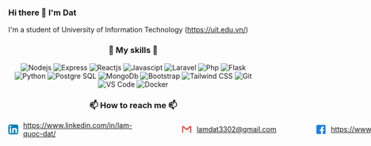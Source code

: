### Hi there 👋 I'm Dat

I'm a student of University of Information Technology (<a href="https://uit.edu.vn">https://uit.edu.vn/</a>)

### <p align="center">:muscle: My skills :muscle:</p>

<p align="center">
  <img src="https://img.shields.io/badge/Nodejs-grey?logo=node.js" alt="Nodejs"/>
  <img src="https://img.shields.io/badge/Express-grey?logo=express" alt="Express"/>
  <img src="https://img.shields.io/badge/Reactjs-grey?logo=react" alt="Reactjs"/>
  <img src="https://img.shields.io/badge/Javascipt-grey?logo=javascript" alt="Javascipt"/>
  <img src="https://img.shields.io/badge/Laravel-grey?logo=laravel" alt="Laravel"/>
  <img src="https://img.shields.io/badge/Php-grey?logo=php" alt="Php"/>
  <img src="https://img.shields.io/badge/Flask-grey?logo=flask" alt="Flask"/>
  <img src="https://img.shields.io/badge/Python-grey?logo=python" alt="Python"/>
  <img src="https://img.shields.io/badge/PostgesSQL-grey?logo=postgresql" alt="Postgre SQL"/>
  <img src="https://img.shields.io/badge/MongoDb-grey?logo=mongodb" alt="MongoDb"/>
  <img src="https://img.shields.io/badge/Boostrap-grey?logo=bootstrap" alt="Bootstrap"/>
  <img src="https://img.shields.io/badge/Tailwind%20CSS-grey?logo=tailwindcss" alt="Tailwind CSS"/>
  <img src="https://img.shields.io/badge/Git-grey?logo=git" alt="Git"/>
  <img src="https://img.shields.io/badge/VS%20Code-grey?logo=visual-studio-code&logoColor=007ACC" alt="VS Code"/>
  <img src="https://img.shields.io/badge/Docker-grey?logo=docker" alt="Docker"/>
</p>

### <p align="center">📫 How to reach me 📫</p>

<p style="display: flex; justify-content: space-evenly; align-items: center;">
    <span style="display: flex; align-items: center; margin-right: 20px;">
        <img src="./images/linkedin.svg" alt="Linkedin" width="20" style="margin-right: 10px;"/>
        <a href="https://www.linkedin.com/in/lam-quoc-dat/">https://www.linkedin.com/in/lam-quoc-dat/</a>
    </span>
    <span style="display: flex; align-items: center; margin-right: 100px; margin-left: 100px;">
        <img src="./images/email.svg" alt="Email" width="20" style="margin-right: 10px;"/>
        <a href="mailto:lamdat3302@gmail.com">lamdat3302@gmail.com</a>
    </span>
    <span style="display: flex; align-items: center; margin-right: 20px;">
        <img src="./images/facebook.svg" alt="Facebook" width="20" style="margin-right: 10px;"/>
        <a href="https://www.facebook.com/dat.lam.3766/">https://www.facebook.com/dat.lam.3766/</a>
    </span>
</p>


<!--
**lamquocdat/lamquocdat** is a ✨ _special_ ✨ repository because its `README.md` (this file) appears on your GitHub profile.

Here are some ideas to get you started:

- 🔭 I’m currently working on ...
- 🌱 I’m currently learning ...
- 👯 I’m looking to collaborate on ...
- 🤔 I’m looking for help with ...
- 💬 Ask me about ...
- 📫 How to reach me: ...
- 😄 Pronouns: ...
- ⚡ Fun fact: ...
-->
